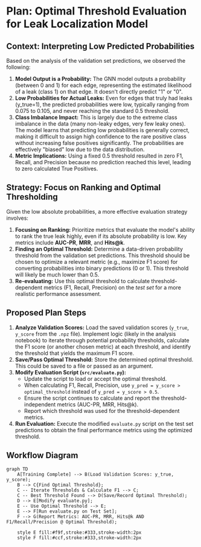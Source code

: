 # Plan: Optimal Threshold Evaluation for Leak Localization Model

## Context: Interpreting Low Predicted Probabilities

Based on the analysis of the validation set predictions, we observed the following:

1.  **Model Output is a Probability:** The GNN model outputs a probability (between 0 and 1) for each edge, representing the estimated likelihood of a leak (class 1) on that edge. It doesn't directly predict "1" or "0".
2.  **Low Probabilities for Actual Leaks:** Even for edges that truly had leaks (y\_true=1), the predicted probabilities were low, typically ranging from 0.075 to 0.105, and never reaching the standard 0.5 threshold.
3.  **Class Imbalance Impact:** This is largely due to the extreme class imbalance in the data (many non-leaky edges, very few leaky ones). The model learns that predicting low probabilities is generally correct, making it difficult to assign high confidence to the rare positive class without increasing false positives significantly. The probabilities are effectively "biased" low due to the data distribution.
4.  **Metric Implications:** Using a fixed 0.5 threshold resulted in zero F1, Recall, and Precision because no prediction reached this level, leading to zero calculated True Positives.

## Strategy: Focus on Ranking and Optimal Thresholding

Given the low absolute probabilities, a more effective evaluation strategy involves:

1.  **Focusing on Ranking:** Prioritize metrics that evaluate the model's ability to rank the true leak highly, even if its absolute probability is low. Key metrics include **AUC-PR**, **MRR**, and **Hits@k**.
2.  **Finding an Optimal Threshold:** Determine a data-driven probability threshold from the validation set predictions. This threshold should be chosen to optimize a relevant metric (e.g., maximize F1 score) for converting probabilities into binary predictions (0 or 1). This threshold will likely be much lower than 0.5.
3.  **Re-evaluating:** Use this optimal threshold to calculate threshold-dependent metrics (F1, Recall, Precision) on the *test set* for a more realistic performance assessment.

## Proposed Plan Steps

1.  **Analyze Validation Scores:** Load the saved validation scores (`y_true`, `y_score` from the `.npz` file). Implement logic (likely in the analysis notebook) to iterate through potential probability thresholds, calculate the F1 score (or another chosen metric) at each threshold, and identify the threshold that yields the maximum F1 score.
2.  **Save/Pass Optimal Threshold:** Store the determined optimal threshold. This could be saved to a file or passed as an argument.
3.  **Modify Evaluation Script (`src/evaluate.py`):**
    *   Update the script to load or accept the optimal threshold.
    *   When calculating F1, Recall, Precision, use `y_pred = y_score > optimal_threshold` instead of `y_pred = y_score > 0.5`.
    *   Ensure the script continues to calculate and report the threshold-independent metrics (AUC-PR, MRR, Hits@k).
    *   Report which threshold was used for the threshold-dependent metrics.
4.  **Run Evaluation:** Execute the modified `evaluate.py` script on the test set predictions to obtain the final performance metrics using the optimized threshold.

## Workflow Diagram

```mermaid
graph TD
    A[Training Complete] --> B(Load Validation Scores: y_true, y_score);
    B --> C{Find Optimal Threshold};
    C -- Iterate Thresholds & Calculate F1 --> C;
    C -- Best Threshold Found --> D(Save/Record Optimal Threshold);
    D --> E[Modify evaluate.py];
    E -- Use Optimal Threshold --> E;
    E --> F[Run evaluate.py on Test Set];
    F --> G(Report Metrics: AUC-PR, MRR, Hits@k AND F1/Recall/Precision @ Optimal Threshold);

    style E fill:#f9f,stroke:#333,stroke-width:2px
    style F fill:#ccf,stroke:#333,stroke-width:2px